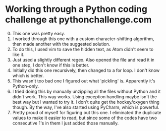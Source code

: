 # Working through a Python coding challenge at pythonchallenge.com
0. This one was pretty easy.
1. I worked through this one with a custom character-shifting algorithm, then made another with the suggested solution.
2. To do this, I used vim to save the hidden text, as Atom didn't seem to like it.
3. Just used a slightly different regex. Also opened the file and read it in one step, I don't know if this is better.
4. Initially did this one recursively, then changed to a for loop. I don't know which is better.
5. This wasn't too bad one I figured out what 'pickling' is. Apparently it's Python-only.
6. I tried doing this by manually unzipping all the files without Python and it didn't work. This way works. Using exception handling maybe isn't the best way but I wanted to try it. I don't quite get the hockey/oxygen thing though. By the way, I've also started using PyCharm, which is powerful.
7. Pretty proud of myself for figuring out this one. I eliminated the duplicate values to make it easier to read, but since some of the codes have two consecutive 1's in them I just added those manually.
